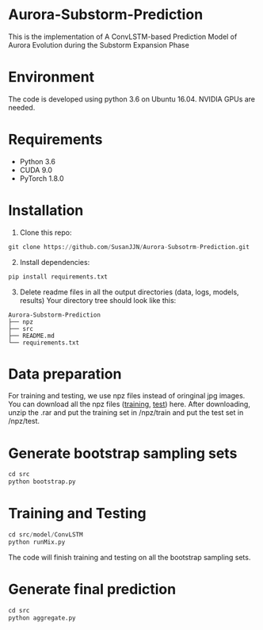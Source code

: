 # Aurora-Substorm-Prediction
This is the implementation of A ConvLSTM-based Prediction Model of Aurora Evolution during the Substorm Expansion Phase

# Environment
The code is developed using python 3.6 on Ubuntu 16.04. NVIDIA GPUs are needed.

# Requirements
* Python 3.6
* CUDA 9.0
* PyTorch 1.8.0

# Installation
1. Clone this repo:
```python
git clone https://github.com/SusanJJN/Aurora-Subsotrm-Prediction.git
```
2. Install dependencies:
```python
pip install requirements.txt
```
3. Delete readme files in all the output directories (data, logs, models, results)
Your directory tree should look like this:
```
Aurora-Substorm-Prediction
├── npz
├── src
├── README.md
└── requirements.txt
```

# Data preparation
For training and testing, we use npz files instead of oringinal jpg images. You can download all the npz files ([training](https://github.com/SusanJJN/Aurora-Substrom-Prediction/releases/download/v1.0/training_set.rar), [test](https://github.com/SusanJJN/Aurora-Substorm-Prediction/releases/download/v1.0/test_set.rar)) here. After downloading, unzip the .rar and put the training set in /npz/train and put the test set in /npz/test. 

# Generate bootstrap sampling sets
```python
cd src
python bootstrap.py
```

# Training and Testing
```python
cd src/model/ConvLSTM
python runMix.py
```
The code will finish training and testing on all the bootstrap sampling sets. 

# Generate final prediction
```python
cd src
python aggregate.py
```

